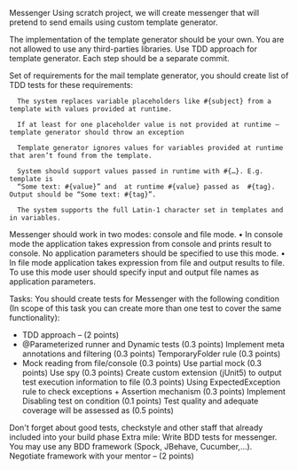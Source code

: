 Messenger
Using scratch project, we will create messenger that will pretend to send emails using custom template generator.

The implementation of the template generator should be your own. You are not allowed to use any third-parties libraries. 
Use TDD approach for template generator. Each step should be a separate commit.

Set of requirements for the mail template generator, you should create list of TDD tests for these requirements:

      The system replaces variable placeholders like #{subject} from a template with values provided at runtime.
      
      If at least for one placeholder value is not provided at runtime – template generator should throw an exception
      
      Template generator ignores values for variables provided at runtime that aren’t found from the template.
      
      System should support values passed in runtime with #{…}. E.g. template is  
      “Some text: #{value}” and  at runtime #{value} passed as  #{tag}. Output should be “Some text: #{tag}”.

      The system supports the full Latin-1 character set in templates and in variables.

Messenger should work in two modes: console and file mode.
•	In console mode the application takes expression from console and prints result to console. No application parameters should be specified to use this mode.
•	In file mode application takes expression from file and output results to file. To use this mode user should specify input and output file names as application parameters.

Tasks:
You should create tests for Messenger with the following condition (In scope of this task you can create more than one test to cover the same functionality):
  + TDD approach – (2 points)
  + @Parameterized runner and Dynamic tests (0.3 points)
      Implement meta annotations and filtering (0.3 points)
      TemporaryFolder rule (0.3 points)
  + Mock reading from file/console (0.3 points)
      Use partial mock (0.3 points)
      Use spy (0.3 points)
      Create custom extension (jUnit5) to output test execution information to file (0.3 points)
      Using ExpectedException rule to check exceptions + Assertion mechanism (0.3 points)
      Implement Disabling test on condition (0.1 points)
      Test quality and adequate coverage will be assessed as (0.5 points)

Don't forget about good tests, checkstyle and other staff that already included into your build phase 
Extra mile:
Write BDD tests for messenger. You may use any BDD framework (Spock, JBehave, Cucumber,…). Negotiate framework with your mentor – (2 points)
